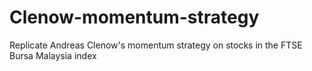 # Clenow-momentum-strategy
Replicate Andreas Clenow's momentum strategy on stocks in the FTSE Bursa Malaysia index
